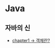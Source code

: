 # Java

## 자바의 신

 - [chapter1 -> 객체란?](https://github.com/oxix97/Java/blob/master/자바의신/Chapter1/객채란%3F.md)
 